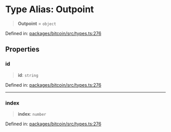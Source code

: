 # Type Alias: Outpoint

> **Outpoint** = `object`

Defined in: [packages/bitcoin/src/types.ts:276](https://github.com/dcdpr/did-btcr2-js/blob/c82bc5c69016e1146a0c52c6e6b21621f5abd6d4/packages/bitcoin/src/types.ts#L276)

## Properties

### id

> **id**: `string`

Defined in: [packages/bitcoin/src/types.ts:276](https://github.com/dcdpr/did-btcr2-js/blob/c82bc5c69016e1146a0c52c6e6b21621f5abd6d4/packages/bitcoin/src/types.ts#L276)

***

### index

> **index**: `number`

Defined in: [packages/bitcoin/src/types.ts:276](https://github.com/dcdpr/did-btcr2-js/blob/c82bc5c69016e1146a0c52c6e6b21621f5abd6d4/packages/bitcoin/src/types.ts#L276)
